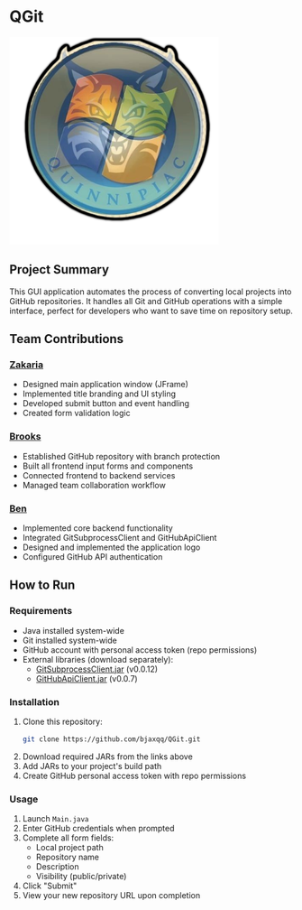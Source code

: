 # QGit

![QU-Microsoft Logo](assets/images/QGitLogo.png)

## Project Summary

This GUI application automates the process of converting local projects into GitHub repositories. It handles all Git and GitHub operations with a simple interface, perfect for developers who want to save time on repository setup.

## Team Contributions

### [Zakaria](https://github.com/zakariamer)
- Designed main application window (JFrame)
- Implemented title branding and UI styling
- Developed submit button and event handling
- Created form validation logic

### [Brooks](https://github.com/bjaxqq)
- Established GitHub repository with branch protection
- Built all frontend input forms and components
- Connected frontend to backend services
- Managed team collaboration workflow

### [Ben](https://github.com/bbailor)
- Implemented core backend functionality
- Integrated GitSubprocessClient and GitHubApiClient
- Designed and implemented the application logo
- Configured GitHub API authentication

## How to Run

### Requirements
- Java installed system-wide
- Git installed system-wide
- GitHub account with personal access token (repo permissions)
- External libraries (download separately):
  - [GitSubprocessClient.jar](https://github.com/CSC109/GitSubprocessClient/releases/tag/v0.0.12) (v0.0.12)
  - [GitHubApiClient.jar](https://github.com/CSC109/GitHubApiClient/releases/tag/v0.0.7) (v0.0.7)

### Installation
1. Clone this repository:
   ```bash
   git clone https://github.com/bjaxqq/QGit.git
   ```
2. Download required JARs from the links above
3. Add JARs to your project's build path
4. Create GitHub personal access token with repo permissions

### Usage

1. Launch `Main.java`
2. Enter GitHub credentials when prompted
3. Complete all form fields:
    - Local project path
    - Repository name
    - Description
    - Visibility (public/private)
4. Click "Submit"
5. View your new repository URL upon completion
